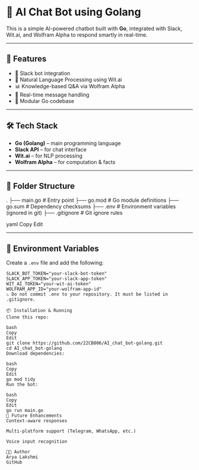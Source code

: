 
# 🧠 AI Chat Bot using Golang

This is a simple AI-powered chatbot built with **Go**, integrated with Slack, Wit.ai, and Wolfram Alpha to respond smartly in real-time.

---

## 🚀 Features

- 🤖 Slack bot integration
- 🧠 Natural Language Processing using Wit.ai
- 📊 Knowledge-based Q&A via Wolfram Alpha
- 💬 Real-time message handling
- 🔧 Modular Go codebase

---

## 🛠️ Tech Stack

- **Go (Golang)** – main programming language
- **Slack API** – for chat interface
- **Wit.ai** – for NLP processing
- **Wolfram Alpha** – for computation & facts

---

## 📁 Folder Structure

. ├── main.go # Entry point ├── go.mod # Go module definitions ├── go.sum # Dependency checksums ├── .env # Environment variables (ignored in git) ├── .gitignore # Git ignore rules

yaml
Copy
Edit

---

## 🔐 Environment Variables

Create a `.env` file and add the following:

```env
SLACK_BOT_TOKEN="your-slack-bot-token"
SLACK_APP_TOKEN="your-slack-app-token"
WIT_AI_TOKEN="your-wit-ai-token"
WOLFRAM_APP_ID="your-wolfram-app-id"
⚠️ Do not commit .env to your repository. It must be listed in .gitignore.

📦 Installation & Running
Clone this repo:

bash
Copy
Edit
git clone https://github.com/22CB006/AI_chat_bot-golang.git
cd AI_chat_bot-golang
Download dependencies:

bash
Copy
Edit
go mod tidy
Run the bot:

bash
Copy
Edit
go run main.go
🌱 Future Enhancements
Context-aware responses

Multi-platform support (Telegram, WhatsApp, etc.)

Voice input recognition

👨‍💻 Author
Arya Lakshmi
GitHub
